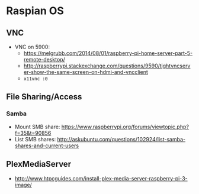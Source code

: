# Raspian OS

## VNC

* VNC on 5900:
	* <https://melgrubb.com/2014/08/01/raspberry-pi-home-server-part-5-remote-desktop/>
	* <http://raspberrypi.stackexchange.com/questions/9590/tightvncserver-show-the-same-screen-on-hdmi-and-vncclient>
	* `x11vnc :0`

## File Sharing/Access

### Samba

* Mount SMB share: <https://www.raspberrypi.org/forums/viewtopic.php?f=35&t=90856>
* List SMB shares: <http://askubuntu.com/questions/102924/list-samba-shares-and-current-users>

## PlexMediaServer

* <http://www.htpcguides.com/install-plex-media-server-raspberry-pi-3-image/>